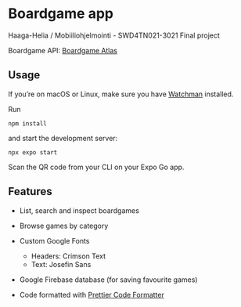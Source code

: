 # Boardgame app

Haaga-Helia / Mobiiliohjelmointi - SWD4TN021-3021 Final project

Boardgame API: [Boardgame Atlas](https://www.boardgameatlas.com/api/docs/)

## Usage

If you’re on macOS or Linux, make sure you have
[Watchman](https://facebook.github.io/watchman/docs/install) installed.

Run 

```
npm install
```

and start the development server:

```
npx expo start
```

Scan the QR code from your CLI on your Expo Go app.

## Features

- List, search and inspect boardgames
- Browse games by category

- Custom Google Fonts
  - Headers: Crimson Text
  - Text: Josefin Sans

- Google Firebase database (for saving favourite games)

- Code formatted with [Prettier Code Formatter](https://marketplace.visualstudio.com/items?itemName=esbenp.prettier-vscode)
